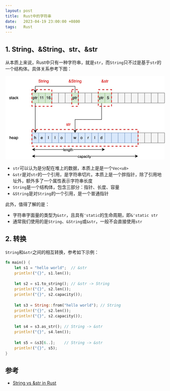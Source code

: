```yaml
---
layout: post
title:  Rust中的字符串
date:   2023-04-19 23:00:00 +0800
tags:   Rust
---
```


## 1. String、&String、str、&str

从本质上来说，Rust中只有一种字符串，就是`str`，而`String`只不过是基于`str`的一个结构体。具体关系参考下图：

![](./img/2023/04/19/rust-string.jpg)

- `str`可以认为是分配在堆上的数据，本质上是是一个`Vec<u8>`
- `&str`是对`str`的一个引用，是字符串切片。本质上是一个胖指针，除了引用地址外，额外多了一个属性表示字符串长度
- `String`是一个结构体，包含三部分：指针、长度、容量
- `&String`是对`String`的一个引用，是一个普通指针

此外，值得了解的是：

- 字符串字面量的类型为`&str`，且具有`'static`的生命周期，即`&'static str`
- 通常我们使用的是`String`、`&String`或`&str`，一般不会直接使用`str`

## 2. 转换

`String`和`&str`之间的相互转换，参考如下示例：

```rust
fn main() {
    let s1 = "hello world";  // &str
    println!("{}", s1.len());

    let s2 = s1.to_string(); // &str -> String
    println!("{}", s2.len());
    println!("{}", s2.capacity());

    let s3 = String::from("hello world"); // String
    println!("{}", s2.len());
    println!("{}", s2.capacity());

    let s4 = s3.as_str(); // String -> &str
    println!("{}", s4.len());

    let s5 = &s3[6..];    // String -> &str
    println!("{}", s5);
}
```

## 参考

- [String vs &str in Rust](https://blog.thoughtram.io/string-vs-str-in-rust/)
